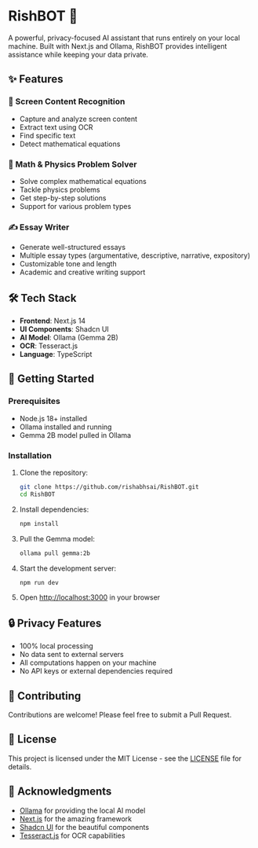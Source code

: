 # RishBOT 🤖

A powerful, privacy-focused AI assistant that runs entirely on your local machine. Built with Next.js and Ollama, RishBOT provides intelligent assistance while keeping your data private.

## ✨ Features

### 🎯 Screen Content Recognition
- Capture and analyze screen content
- Extract text using OCR
- Find specific text
- Detect mathematical equations

### 🧮 Math & Physics Problem Solver
- Solve complex mathematical equations
- Tackle physics problems
- Get step-by-step solutions
- Support for various problem types

### ✍️ Essay Writer
- Generate well-structured essays
- Multiple essay types (argumentative, descriptive, narrative, expository)
- Customizable tone and length
- Academic and creative writing support

## 🛠️ Tech Stack

- **Frontend**: Next.js 14
- **UI Components**: Shadcn UI
- **AI Model**: Ollama (Gemma 2B)
- **OCR**: Tesseract.js
- **Language**: TypeScript

## 🚀 Getting Started

### Prerequisites

- Node.js 18+ installed
- Ollama installed and running
- Gemma 2B model pulled in Ollama

### Installation

1. Clone the repository:
   ```bash
   git clone https://github.com/rishabhsai/RishBOT.git
   cd RishBOT
   ```

2. Install dependencies:
   ```bash
   npm install
   ```

3. Pull the Gemma model:
   ```bash
   ollama pull gemma:2b
   ```

4. Start the development server:
   ```bash
   npm run dev
   ```

5. Open [http://localhost:3000](http://localhost:3000) in your browser

## 🔒 Privacy Features

- 100% local processing
- No data sent to external servers
- All computations happen on your machine
- No API keys or external dependencies required

## 🤝 Contributing

Contributions are welcome! Please feel free to submit a Pull Request.

## 📝 License

This project is licensed under the MIT License - see the [LICENSE](LICENSE) file for details.

## 🙏 Acknowledgments

- [Ollama](https://github.com/ollama/ollama) for providing the local AI model
- [Next.js](https://nextjs.org/) for the amazing framework
- [Shadcn UI](https://ui.shadcn.com/) for the beautiful components
- [Tesseract.js](https://github.com/naptha/tesseract.js) for OCR capabilities
